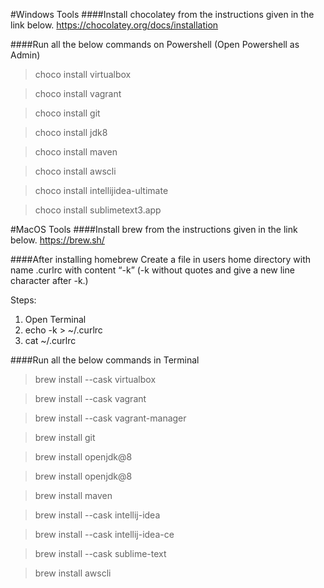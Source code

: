 #Windows Tools
####Install chocolatey from the instructions given in the link below.
https://chocolatey.org/docs/installation

####Run all the below commands on Powershell (Open Powershell as Admin)

> choco install virtualbox

> choco install vagrant

> choco install git

> choco install jdk8

> choco install maven

> choco install awscli

> choco install intellijidea-ultimate

> choco install sublimetext3.app

#MacOS Tools
####Install brew from the instructions given in the link below.
https://brew.sh/

####After installing homebrew
Create a file in users home directory with name .curlrc with content “-k”
(-k without quotes and give a new line character after -k.)

Steps:

1. Open Terminal
2. echo -k > ~/.curlrc
3. cat ~/.curlrc

####Run all the below commands in Terminal

> brew install --cask virtualbox

> brew install --cask vagrant

> brew install --cask vagrant-manager

> brew install git

> brew install openjdk@8

> brew install openjdk@8

> brew install maven

> brew install --cask intellij-idea

> brew install --cask intellij-idea-ce

> brew install --cask sublime-text

> brew install awscli
